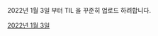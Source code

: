 2022년 1월 3일 부터 TIL 을 꾸준히 업로드 하려합니다.

[2022년 1월 3일]("https://velog.io/@ian/TIL-0103-%EC%9E%AC%EC%A0%95%EC%9D%98-%EC%B4%88%EA%B8%B0%ED%99%94%EC%9D%98-%EA%B3%BC%EC%A0%95")
